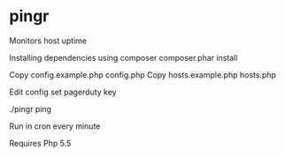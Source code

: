 pingr
==============

Monitors host uptime

Installing dependencies using composer
composer.phar install

Copy config.example.php config.php
Copy hosts.example.php hosts.php

Edit config set pagerduty key

./pingr ping

Run in cron every minute

Requires Php 5.5
